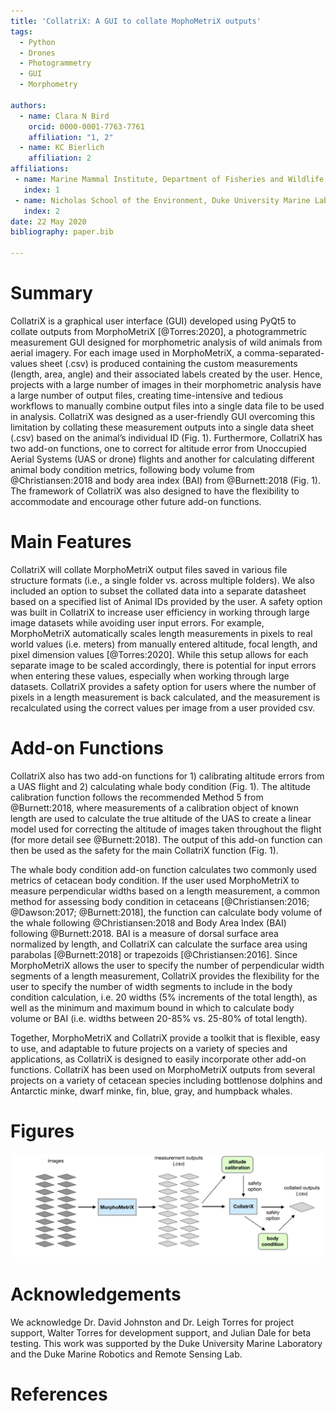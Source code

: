 ```yaml
---
title: 'CollatriX: A GUI to collate MophoMetriX outputs'
tags:
  - Python
  - Drones
  - Photogrammetry
  - GUI
  - Morphometry

authors:
  - name: Clara N Bird
    orcid: 0000-0001-7763-7761
    affiliation: "1, 2"
  - name: KC Bierlich
    affiliation: 2
affiliations:
 - name: Marine Mammal Institute, Department of Fisheries and Wildlife, Oregon State University
   index: 1
 - name: Nicholas School of the Environment, Duke University Marine Laboratory
   index: 2
date: 22 May 2020
bibliography: paper.bib

---
```


# Summary

CollatriX is a graphical user interface (GUI) developed using PyQt5 to collate outputs from MorphoMetriX [@Torres:2020], a photogrammetric measurement GUI designed for morphometric analysis of wild animals from aerial imagery. For each image used in MorphoMetriX, a comma-separated-values sheet (.csv) is produced containing the custom measurements (length, area, angle) and their associated labels created by the user. Hence, projects with a large number of images in their morphometric analysis have a large number of output files, creating time-intensive and tedious workflows to manually combine output files into a single data file to be used in analysis. CollatriX was designed as a user-friendly GUI overcoming this limitation by collating these measurement outputs into a single data sheet (.csv) based on the animal’s individual ID (Fig. 1). Furthermore, CollatriX has two add-on functions, one to correct for altitude error from Unoccupied Aerial Systems (UAS or drone) flights and another for calculating different animal body condition metrics, following body volume from @Christiansen:2018 and body area index (BAI) from @Burnett:2018 (Fig. 1). The framework of CollatriX was also designed to have the flexibility to accommodate and encourage other future add-on functions.

# Main Features

CollatriX will collate MorphoMetriX output files saved in various file structure formats (i.e., a single folder vs. across multiple folders). We also included an option to subset the collated data into a separate datasheet based on a specified list of Animal IDs provided by the user. A safety option was built in CollatriX to increase user efficiency in working through large image datasets while avoiding user input errors. For example, MorphoMetriX automatically scales length measurements in pixels to real world values (i.e. meters) from manually entered altitude, focal length, and pixel dimension values [@Torres:2020]. While this setup allows for each separate image to be scaled accordingly, there is potential for input errors when entering these values, especially when working through large datasets. CollatriX provides a safety option for users where the number of pixels in a length measurement is back calculated, and the measurement is recalculated using the correct values per image from a user provided csv.

# Add-on Functions

CollatriX also has two add-on functions for 1) calibrating altitude errors from a UAS flight and 2) calculating whale body condition (Fig. 1). The altitude calibration function follows the recommended Method 5 from @Burnett:2018, where measurements of a calibration object of known length are used to calculate the true altitude of the UAS to create a linear model used for correcting the altitude of images taken throughout the flight (for more detail see @Burnett:2018). The output of this add-on function can then be used as the safety for the main CollatriX function (Fig. 1).

The whale body condition add-on function calculates two commonly used metrics of cetacean body condition. If the user used MorphoMetriX to measure perpendicular widths based on a length measurement, a common method for assessing body condition in cetaceans [@Christiansen:2016; @Dawson:2017; @Burnett:2018], the function can calculate body volume of the whale following @Christiansen:2018 and Body Area Index (BAI) following @Burnett:2018. BAI is a measure of dorsal surface area normalized by length, and CollatriX can calculate the surface area using parabolas [@Burnett:2018] or trapezoids [@Christiansen:2016]. Since MorphoMetriX allows the user to specify the number of perpendicular width segments of a length measurement, CollatriX provides the flexibility for the user to specify the number of width segments to include in the body condition calculation, i.e. 20 widths (5% increments of the total length), as well as the minimum and maximum bound in which to calculate body volume or BAI (i.e. widths between 20-85% vs. 25-80% of total length).

Together, MorphoMetriX and CollatriX provide a toolkit that is flexible, easy to use, and adaptable to future projects on a variety of species and applications, as CollatriX is designed to easily incorporate other add-on functions. CollatriX has been used on MorphoMetriX outputs from several projects on a variety of cetacean species including bottlenose dolphins and Antarctic minke, dwarf minke, fin, blue, gray, and humpback whales.

# Figures

![Basic overview of CollatriX workflow using measurement outputs from MorphoMetriX (Torres and Bierlich 2020) Measurement outputs are collated into a single output file based on the ‘Image ID’. Solid arrows represent main pathway, dotted arrows represent pathway including the add-on functions (green boxes).](../images/Figure1.png)

# Acknowledgements

We acknowledge Dr. David Johnston and Dr. Leigh Torres for project support, Walter Torres for development support, and Julian Dale for beta testing. This work was supported by the Duke University Marine Laboratory and the Duke Marine Robotics and Remote Sensing Lab.


# References
